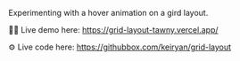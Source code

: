Experimenting with a hover animation on a gird layout.

🧑‍💻 Live demo here: https://grid-layout-tawny.vercel.app/

⚙️ Live code here: https://githubbox.com/keiryan/grid-layout
